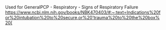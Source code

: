 Used for GeneralPCP - Respiratory - Signs of Respiratory Failure
https://www.ncbi.nlm.nih.gov/books/NBK470403/#:~:text=Indications%20for%20intubation%20to%20secure,or%20'trauma%20to%20the%20box%20(

